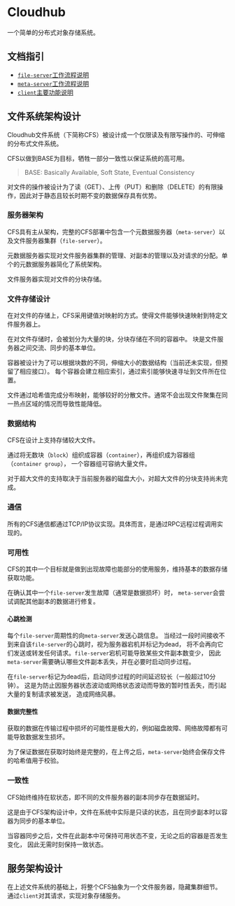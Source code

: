 # Cloudhub

一个简单的分布式对象存储系统。

## 文档指引

- [`file-server`工作流程说明](cloudhub-file-server/README.md)
- [`meta-server`工作流程说明](cloudhub-meta-server/README.md)
- [`client`主要功能说明](cloudhub-client/README.md)

## 文件系统架构设计

Cloudhub文件系统（下简称CFS）被设计成一个仅限读及有限写操作的、可伸缩的分布式文件系统。

CFS以做到BASE为目标，牺牲一部分一致性以保证系统的高可用。
> BASE: Basically Available, Soft State, Eventual Consistency

对文件的操作被设计为了读（GET）、上传（PUT）和删除（DELETE）的有限操作，因此对于静态且较长时期不变的数据保存具有优势。

### 服务器架构

CFS具有主从架构，完整的CFS部署中包含一个元数据服务器（`meta-server`）以及文件服务器集群（`file-server`）。

元数据服务器实现对文件服务器集群的管理、对副本的管理以及对请求的分配。单个的元数据服务器简化了系统架构。

文件服务器实现对文件的分块存储。

### 文件存储设计

在对文件的存储上，CFS采用键值对映射的方式。使得文件能够快速映射到特定文件服务器上。

在对文件存储时，会被划分为大量的块，分块存储在不同的容器中。
块是文件服务器之间交流、同步的基本单位。

容器被设计为了可以根据块数的不同，伸缩大小的数据结构（当前还未实现，但预留了相应接口）。
每个容器会建立相应索引，通过索引能够快速寻址到文件所在位置。

文件通过哈希值完成分布映射，能够较好的分散文件。通常不会出现文件聚集在同一热点区域的情况而导致性能降低。

### 数据结构

CFS在设计上支持存储较大文件。

通过将无数块（`block`）组织成容器（`container`），再组织成为容器组（`container group`），
一个容器组可容纳大量文件。

对于超大文件的支持取决于当前服务器的磁盘大小，对超大文件的分块支持尚未完成。

### 通信

所有的CFS通信都通过TCP/IP协议实现。具体而言，是通过RPC远程过程调用实现的。

### 可用性

CFS的其中一个目标就是做到出现故障也能部分的使用服务，维持基本的数据存储获取功能。

在确认其中一个`file-server`发生故障（通常是数据损坏）时，
`meta-server`会尝试调配其他副本的数据进行修复。

#### 心跳检测

每个`file-server`周期性的向`meta-server`发送心跳信息。
当经过一段时间接收不到来自该`file-server`的心跳时，视为服务器宕机并标记为dead，
将不会再向它们发送或转发任何请求。`file-server`宕机可能导致某些文件副本数变少，
因此`meta-server`需要确认哪些文件副本丢失，并在必要时启动同步过程。

在`file-server`标记为dead后，启动同步过程的时间延迟较长（一般超过10分钟）。
这是为防止因服务器状态波动或网络状态波动而导致的暂时性丢失，而引起大量的复制请求被发送，
造成网络风暴。

#### 数据完整性

获取的数据在传输过程中损坏的可能性是极大的，例如磁盘故障、网络故障都有可能导致数据发生损坏。

为了保证数据在获取时始终是完整的，在上传之后，`meta-server`始终会保存文件的哈希值用于校验。

### 一致性

CFS始终维持在软状态，即不同的文件服务器的副本同步存在数据延时。

这是由于CFS架构设计中，文件在系统中实际是只读的状态，且在同步副本时以容器为同步的基本单位。

当容器同步之后，文件在此副本中可保持可用状态不变，无论之后的容器是否发生变化，
因此无需时刻保持一致状态。

## 服务架构设计

在上述文件系统的基础上，将整个CFS抽象为一个文件服务器，隐藏集群细节。
通过`client`对其请求，实现对象存储服务。


